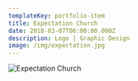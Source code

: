 ```yaml
---
templateKey: portfolio-item
title: Expectation Church
date: 2018-03-07T06:00:00.000Z
description: Logo | Graphic Design
image: /img/expectation.jpg
---
```


![Expectation Church](/img/expectation.jpg)

